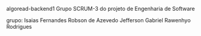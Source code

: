 algoread-backend1
Grupo SCRUM-3 do projeto de Engenharia de Software

grupo: Isaias Fernandes
       Robson de Azevedo
       Jefferson Gabriel
       Rawenhyo Rodrigues
